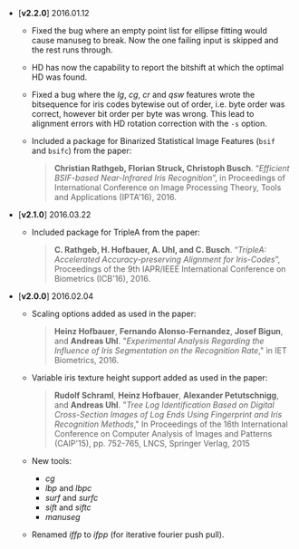 * [**v2.2.0**] 2016.01.12
    - Fixed the bug where an empty point list for ellipse fitting would cause manuseg to break. Now the one failing input is skipped and the rest runs through.
    - HD has now the capability to report the bitshift at which the optimal HD was found.
    - Fixed a bug where the _lg_, _cg_, _cr_ and _qsw_ features wrote the bitsequence for iris codes bytewise out of order, i.e. byte order was correct, however bit order per byte was wrong. This lead to alignment errors with HD rotation correction with the `-s` option.
    - Included a package for Binarized Statistical Image Features (`bsif` and `bsifc`) from the paper:
      
      > **Christian Rathgeb, Florian Struck, Christoph Busch**. “_Efficient BSIF-based Near-Infrared Iris Recognition_”, in Proceedings of International Conference on Image Processing Theory, Tools and Applications (IPTA'16), 2016.

* [**v2.1.0**] 2016.03.22
    - Included package for TripleA from the paper:

      > **C. Rathgeb, H. Hofbauer, A. Uhl, and C. Busch**. “_TripleA: Accelerated Accuracy-preserving Alignment for Iris-Codes_”, Proceedings of the 9th IAPR/IEEE International Conference on Biometrics (ICB'16), 2016.


* [**v2.0.0**] 2016.02.04
    - Scaling options added as used in the paper:

      > **Heinz Hofbauer**, **Fernando Alonso-Fernandez**, **Josef Bigun**,  and **Andreas Uhl**. "_Experimental Analysis Regarding the Influence of Iris Segmentation on the Recognition Rate_," in IET Biometrics, 2016.
      
    - Variable iris texture height support added as used in the paper:

      >  **Rudolf Schraml**, **Heinz Hofbauer**, **Alexander Petutschnigg**, and **Andreas Uhl**. "_Tree Log Identification Based on Digital Cross-Section Images of Log Ends Using Fingerprint and Iris Recognition Methods_," In Proceedings of the 16th International Conference on Computer Analysis of Images and Patterns (CAIP'15), pp. 752-765, LNCS, Springer Verlag, 2015

    - New tools:
        - _cg_
        - _lbp_ and _lbpc_
        - _surf_ and _surfc_
        - _sift_ and _siftc_
        - _manuseg_
    - Renamed _iffp_ to _ifpp_ (for iterative fourier push pull).
